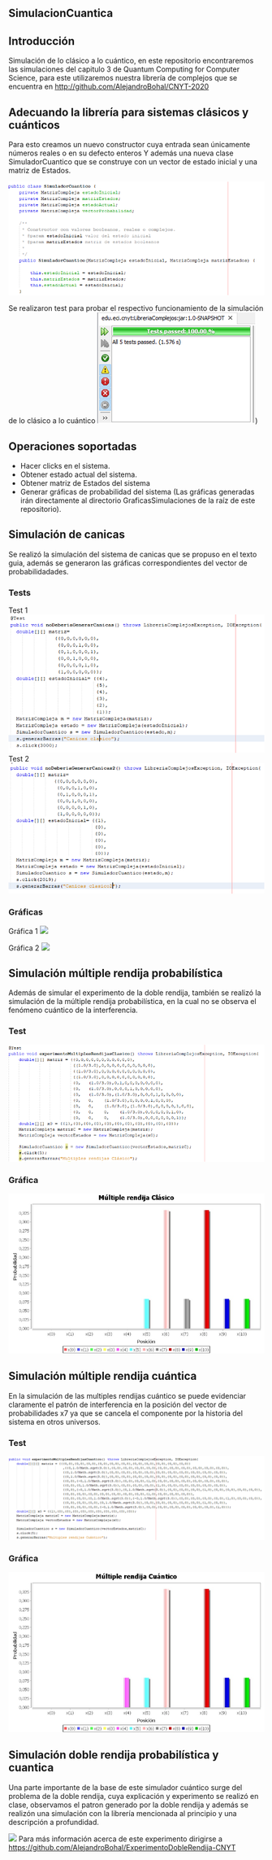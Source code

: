 ## SimulacionCuantica

## Introducción

Simulación de lo clásico a lo cuántico, en este repositorio encontraremos las simulaciones del capitulo 3 de Quantum Computing for Computer Science, para este utilizaremos nuestra librería de complejos que se encuentra en http://github.com/AlejandroBohal/CNYT-2020

## Adecuando la librería para sistemas clásicos y cuánticos

Para esto creamos un nuevo constructor cuya entrada sean únicamente números reales o en su defecto enteros
Y además una nueva clase SimuladorCuantico que se construye con un vector de estado inicial y una matriz de Estados.

![](https://raw.githubusercontent.com/AlejandroBohal/SimulacionCuantica/master/GraficasSimulaciones/ConstructorSimulador.png)

Se realizaron test para probar el respectivo funcionamiento de la simulación de lo clásico a lo cuántico
![](https://raw.githubusercontent.com/AlejandroBohal/SimulacionCuantica/master/GraficasSimulaciones/pruebas.png))
## Operaciones soportadas

  - Hacer clicks en el sistema.
  - Obtener estado actual del sistema.
  - Obtener matriz de Estados del sistema
  - Generar gráficas de probabilidad del sistema (Las gráficas generadas irán directamente al directorio GraficasSimulaciones de la raíz de este repositorio).

## Simulación de canicas
Se realizó la simulación del sistema de canicas que se propuso en el texto guia, además se generaron las gráficas correspondientes del vector de probabilidadades.

### Tests
Test 1
![](https://raw.githubusercontent.com/AlejandroBohal/SimulacionCuantica/master/GraficasSimulaciones/canicas.png)
Test 2
![](https://raw.githubusercontent.com/AlejandroBohal/SimulacionCuantica/master/GraficasSimulaciones/canicas2.png)
 
### Gráficas
Gráfica 1
![](https://raw.githubusercontent.com/AlejandroBohal/SimulacionCuantica/master/GraficasSimulaciones/Canicas%20cl%C3%A1sico.jpg)

Gráfica 2
![](https://raw.githubusercontent.com/AlejandroBohal/SimulacionCuantica/master/GraficasSimulaciones/Canicas%20cl%C3%A1sico2.jpg)

## Simulación múltiple rendija probabilística

Además de simular el experimento de la doble rendija, también se realizó la simulación de la múltiple rendija probabilística, en la cual no se observa el fenómeno cuántico de la interferencia.

### Test
![](https://github.com/AlejandroBohal/SimulacionCuantica/blob/master/GraficasSimulaciones/rendijasclasico.png)

### Gráfica

![](https://raw.githubusercontent.com/AlejandroBohal/SimulacionCuantica/master/GraficasSimulaciones/M%C3%BAltiple%20rendija%20Cl%C3%A1sico.jpg)

## Simulación múltiple rendija cuántica

En la simulación de las multiples rendijas cuántico se puede evidenciar claramente el patrón de interferencia en la posición del vector de probabilidades x7 ya que se cancela el componente por la historia del sistema en otros universos. 

### Test
![](https://raw.githubusercontent.com/AlejandroBohal/SimulacionCuantica/master/GraficasSimulaciones/rendijascuantico.png)

### Gráfica

![](https://raw.githubusercontent.com/AlejandroBohal/SimulacionCuantica/master/GraficasSimulaciones/M%C3%BAltiple%20rendija%20Cu%C3%A1ntico.jpg)

## Simulación doble rendija probabilística y cuantica
Una parte importante de la base de este simulador cuántico surge del problema de la doble rendija, cuya explicación y experimento se realizó en clase, observamos el patron generado por la doble rendija y además se realizón una simulación con la librería mencionada al principio y una descripción a profundidad.

![](https://raw.githubusercontent.com/andresro30/ExperimentoDobleRendija-CNYT/master/imagenes/1.png)
Para más información acerca de este experimento dirigirse a
https://github.com/AlejandroBohal/ExperimentoDobleRendija-CNYT



